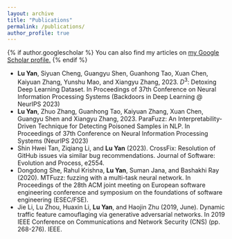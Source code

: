 ```yaml
---
layout: archive
title: "Publications"
permalink: /publications/
author_profile: true
---
```


{% if author.googlescholar %}
  You can also find my articles on <u><a href="{{author.googlescholar}}">my Google Scholar profile</a>.</u>
{% endif %}

<!--
{% include base_path %}

{% for post in site.publications reversed %}
  {% include archive-single.html %}
{% endfor %}
-->
* __Lu Yan__, Siyuan Cheng, Guangyu Shen, Guanhong Tao, Xuan Chen, Kaiyuan Zhang, Yunshu Mao, and Xiangyu Zhang, 2023. $D^3$: Detoxing Deep Learning Dataset. In Proceedings of 37th Conference on Neural Information Processing Systems (Backdoors in Deep Learning @ NeurIPS 2023)
* __Lu Yan__, Zhuo Zhang, Guanhong Tao, Kaiyuan Zhang, Xuan Chen, Guangyu Shen and Xiangyu Zhang, 2023. ParaFuzz: An Interpretability-Driven Technique for Detecting Poisoned Samples in NLP. In Proceedings of 37th Conference on Neural Information Processing Systems (NeurIPS 2023)
* Shin Hwei Tan, Ziqiang Li, and __Lu Yan__ (2023). CrossFix: Resolution of GitHub issues via similar bug recommendations. Journal of Software: Evolution and Process, e2554.
* Dongdong She, Rahul Krishna, __Lu Yan__, Suman Jana, and Bashakhi Ray (2020). MTFuzz: fuzzing with a multi-task neural network. In Proceedings of the 28th ACM joint meeting on European software engineering conference and symposium on the foundations of software engineering (ESEC/FSE).
* Jie Li, Lu Zhou, Huaxin Li, __Lu Yan__, and Haojin Zhu (2019, June). Dynamic traffic feature camouflaging via generative adversarial networks. In 2019 IEEE Conference on Communications and Network Security (CNS) (pp. 268-276). IEEE.
